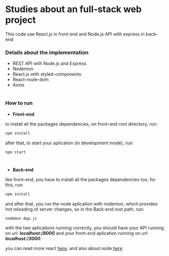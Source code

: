 #  Studies about an full-stack web project
This code use React.js in front end and Node.js API with express in back-end


### **Details about the implementation**
- REST API with Node.js and Express 
- Nodemon
- React.js with styled-components
- React-route-dom
- Axios

#

### How to run
- **Front-end**

to install all the packages dependencies, on front-end root directory, run:
```bash
npm install
```
after that, to start your aplication (in development mode), run:
```bash
npm start
```
#

- **Back-end**

like front-end, you have to install all the packages dependencies too, for this, run:
```bash
npm install
```
and after that, you run the node aplication with nodemon, which provides hot reloading of server changes, so in the Back-end root path, run:
```bash
nodemon App.js
```
with the two aplications running correctly, you should have your API running on _url: **localhost:/8000**_ and your front-end aplication running on _url: **localhost:/3000**_.


you can read more react [here](https://react.dev/learn), and also about node [here](https://nodejs.org/en/about)
